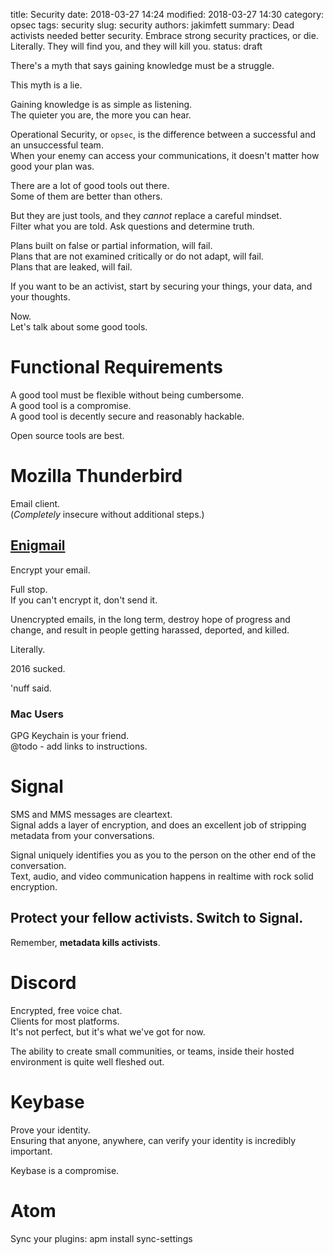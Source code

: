 title: Security
date: 2018-03-27 14:24
modified: 2018-03-27 14:30
category: opsec
tags: security
slug: security
authors: jakimfett
summary: Dead activists needed better security. Embrace strong security practices, or die. Literally. They will find you, and they will kill you.
status: draft

There's a myth that says gaining knowledge must be a struggle.  

This myth is a lie.  

Gaining knowledge is as simple as listening.  
The quieter you are, the more you can hear.  

Operational Security, or `opsec`, is the difference between a successful and an unsuccessful team.  
When your enemy can access your communications, it doesn't matter how good your plan was.  

There are a lot of good tools out there.  
Some of them are better than others.  

But they are just tools, and they *cannot* replace a careful mindset.  
Filter what you are told. Ask questions and determine truth.  

Plans built on false or partial information, will fail.  
Plans that are not examined critically or do not adapt, will fail.  
Plans that are leaked, will fail.  

If you want to be an activist, start by securing your things, your data, and your thoughts.  


Now.  
Let's talk about some good tools.  

# Functional Requirements  
A good tool must be flexible without being cumbersome.  
A good tool is a compromise.  
A good tool is decently secure and reasonably hackable.  

Open source tools are best.  

# Mozilla Thunderbird
Email client.  
(_Completely_ insecure without additional steps.)

## [Enigmail](https://www.enigmail.net/)
Encrypt your email.

Full stop.  
If you can't encrypt it, don't send it.  

Unencrypted emails, in the long term, destroy hope of progress and change, and result in people getting harassed, deported, and killed.  

Literally.  

2016 sucked.  

'nuff said.  

### Mac Users
GPG Keychain is your friend.  
@todo - add links to instructions.  

# Signal
SMS and MMS messages are cleartext.  
Signal adds a layer of encryption, and does an excellent job of stripping metadata from your conversations.  

Signal uniquely identifies you as you to the person on the other end of the conversation.  
Text, audio, and video communication happens in realtime with rock solid encryption.  

## Protect your fellow activists. Switch to Signal.
Remember, **metadata kills activists**.  

# Discord
Encrypted, free voice chat.  
Clients for most platforms.  
It's not perfect, but it's what we've got for now.  

The ability to create small communities, or teams, inside their hosted environment is quite well fleshed out.

# Keybase
Prove your identity.  
Ensuring that anyone, anywhere, can verify your identity is incredibly important.  

Keybase is a compromise.

# Atom

Sync your plugins:
apm install sync-settings

